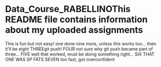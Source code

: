 # Data_Course_RABELLINOThis README file contains information about my uploaded assignments

This is fun but not easy!
one done nine more, unless this works too... then it'll be eight
THREEgit push!
FOUR not sure why git push became part of three...
FIVE well that worked, must be doing something right...
SIX THAT ONE WAS SP FATS
SEVEN too fast, got overconfident
